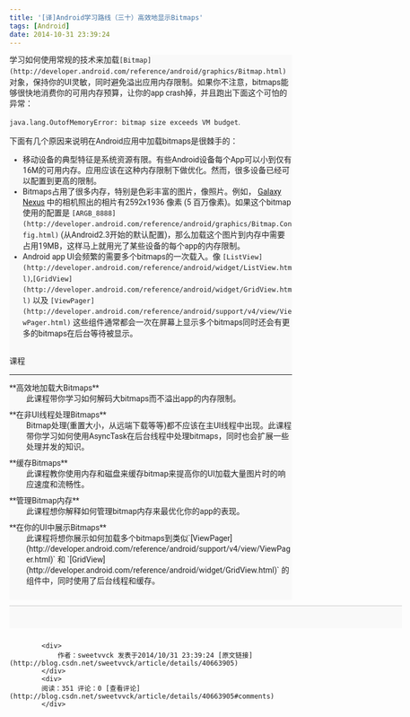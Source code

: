 ```yaml
---
title: '[译]Android学习路线（三十）高效地显示Bitmaps'
tags: [Android]
date: 2014-10-31 23:39:24
---
```


<div class="jd-descr" style="height:972px; color:rgb(34,34,34); font-family:Roboto,sans-serif; font-size:14px; line-height:19px; background-color:rgb(249,249,249)">

学习如何使用常规的技术来加载`[Bitmap](http://developer.android.com/reference/android/graphics/Bitmap.html)`&nbsp;对象，保持你的UI灵敏，同时避免溢出应用内存限制。如果你不注意，bitmaps能够很快地消费你的可用内存预算，让你的app
 crash掉，并且跑出下面这个可怕的异常：

`java.lang.OutofMemoryError: bitmap size exceeds VM budget`.

下面有几个原因来说明在Android应用中加载bitmaps是很棘手的：

*   移动设备的典型特征是系统资源有限。有些Android设备每个App可以小到仅有16M的可用内存。应用应该在这种内存限制下做优化。然而，很多设备已经可以配置到更高的限制。
*   Bitmaps占用了很多内存，特别是色彩丰富的图片，像照片。例如，&nbsp;[Galaxy Nexus](http://www.android.com/devices/detail/galaxy-nexus)&nbsp;中的相机照出的相片有2592x1936 像素 (5 百万像素)。如果这个bitmap使用的配置是&nbsp;`[ARGB_8888](http://developer.android.com/reference/android/graphics/Bitmap.Config.html)`&nbsp;(从Android2.3开始的默认配置)，那么加载这个图片到内存中需要占用19MB，这样马上就用光了某些设备的每个app的内存限制。
*   Android app UI会频繁的需要多个bitmaps的一次载入。像&nbsp;`[ListView](http://developer.android.com/reference/android/widget/ListView.html)`,`[GridView](http://developer.android.com/reference/android/widget/GridView.html)`&nbsp;以及&nbsp;`[ViewPager](http://developer.android.com/reference/android/support/v4/view/ViewPager.html)`&nbsp;这些组件通常都会一次在屏幕上显示多个bitmaps同时还会有更多的bitmaps在后台等待被显示。

##
课程

* * *

<dl><dt>**高效地加载大Bitmaps**</dt><dd style="margin:0px 0px 10px 30px">此课程带你学习如何解码大bitmaps而不溢出app的内存限制。</dd><dt>**在非UI线程处理Bitmaps**</dt><dd style="margin:0px 0px 10px 30px">Bitmap处理(重置大小，从远端下载等等)都不应该在主UI线程中出现。此课程带你学习如何使用AsyncTask在后台线程中处理bitmaps，同时也会扩展一些处理并发的知识。</dd><dt>**缓存Bitmaps**</dt><dd style="margin:0px 0px 10px 30px">此课程教你使用内存和磁盘来缓存bitmap来提高你的UI加载大量图片时的响应速度和流畅性。</dd><dt>**管理Bitmap内存**</dt><dd style="margin:0px 0px 10px 30px">此课程想你解释如何管理bitmap内存来最优化你的app的表现。</dd><dt>**在你的UI中展示Bitmaps**</dt><dd style="margin:0px 0px 10px 30px">此课程将想你展示如何加载多个bitmaps到类&#20284;`[ViewPager](http://developer.android.com/reference/android/support/v4/view/ViewPager.html)`&nbsp;和&nbsp;`[GridView](http://developer.android.com/reference/android/widget/GridView.html)`&nbsp;的组件中，同时使用了后台线程和缓存。</dd></dl>
</div>
<div class="content-footer layout-content-row" style="display:inline-block; margin-bottom:10px; border-top-width:1px; border-top-style:solid; border-top-color:rgb(204,204,204); margin-top:10px; padding-top:10px; width:700px; color:rgb(34,34,34); font-family:Roboto,sans-serif; font-size:14px; line-height:19px; background-color:rgb(249,249,249)">
<div class="paging-links layout-content-col col-10" style="float:left; margin-left:0px; position:relative; height:30px; display:inline; margin-right:10px; width:580px">
</div>
</div>

            <div>
                作者：sweetvvck 发表于2014/10/31 23:39:24 [原文链接](http://blog.csdn.net/sweetvvck/article/details/40663905)
            </div>
            <div>
            阅读：351 评论：0 [查看评论](http://blog.csdn.net/sweetvvck/article/details/40663905#comments)
            </div>
